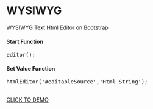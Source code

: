 WYSIWYG
=======

WYSIWYG Text Html Editor on Bootstrap







<h4>Start Function</h4>
<pre>
editor();
</pre>

<h4>Set Value Function</h4>
<pre>
htmlEditor('#editableSource','Html String');
</pre>
<br>
<a href="http://ide.nseri.com/">CLICK TO DEMO</a>
